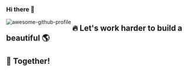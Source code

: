 ### Hi there 👋

<!--
```ts
var dev = new Developer('Senali');

while(dev.isCoding())
{
  dev.listenToMusic();
  dev.openStackOverFlow();
  dev.drinkWater();
}

```
-->

<img align="left" alt="awesome-github-profile" src="https://github-readme-stats.vercel.app/api?username=senali-d&show_icons=true"/>


## :fire: Let's work harder to build a beautiful :earth_americas:
## :two_men_holding_hands: Together!

<!--
**hirupiyumika/hirupiyumika** is a ✨ _special_ ✨ repository because its `README.md` (this file) appears on your GitHub profile.

Here are some ideas to get you started:

- 🔭 I’m currently working on ...
- 🌱 I’m currently learning ...
- 👯 I’m looking to collaborate on ...
- 🤔 I’m looking for help with ...
- 💬 Ask me about ...
- 📫 How to reach me: ...
- 😄 Pronouns: ...
- ⚡ Fun fact: ...
-->
